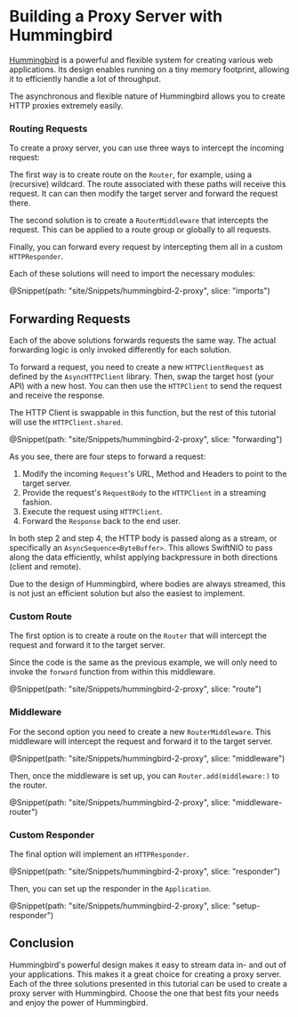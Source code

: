 # Building a Proxy Server with Hummingbird

[Hummingbird](https://hummingbird.codes) is a powerful and flexible system for creating various web applications. Its design enables running on a tiny memory footprint, allowing it to efficiently handle a lot of throughput.

The asynchronous and flexible nature of Hummingbird allows you to create HTTP proxies extremely easily.

### Routing Requests

To create a proxy server, you can use three ways to intercept the incoming request:

The first way is to create route on the ``Router``, for example, using a (recursive) wildcard. The route associated with these paths will receive this request. It can can then modify the target server and forward the request there.

The second solution is to create a ``RouterMiddleware`` that intercepts the request. This can be applied to a route group or globally to all requests.

Finally, you can forward every request by intercepting them all in a custom ``HTTPResponder``.

Each of these solutions will need to import the necessary modules:

@Snippet(path: "site/Snippets/hummingbird-2-proxy", slice: "imports")

## Forwarding Requests

Each of the above solutions forwards requests the same way. The actual forwarding logic is only invoked differently for each solution.

To forward a request, you need to create a new ``HTTPClientRequest`` as defined by the ``AsyncHTTPClient`` library. Then, swap the target host (your API) with a new host. You can then use the ``HTTPClient`` to send the request and receive the response.

The HTTP Client is swappable in this function, but the rest of this tutorial will use the ``HTTPClient.shared``.

@Snippet(path: "site/Snippets/hummingbird-2-proxy", slice: "forwarding")

As you see, there are four steps to forward a request:

1. Modify the incoming ``Request``'s URL, Method and Headers to point to the target server.
2. Provide the request's ``RequestBody`` to the ``HTTPClient`` in a streaming fashion.
3. Execute the request using ``HTTPClient``.
4. Forward the ``Response`` back to the end user.

In both step 2 and step 4, the HTTP body is passed along as a stream, or specifically an ``AsyncSequence<ByteBuffer>``. This allows SwiftNIO to pass along the data efficiently, whilst applying backpressure in both directions (client and remote).

Due to the design of Hummingbird, where bodies are always streamed, this is not just an efficient solution but also the easiest to implement.

### Custom Route

The first option is to create a route on the ``Router`` that will intercept the request and forward it to the target server.

Since the code is the same as the previous example, we will only need to invoke the `forward` function from within this middleware.

@Snippet(path: "site/Snippets/hummingbird-2-proxy", slice: "route")

### Middleware

For the second option you need to create a new ``RouterMiddleware``. This middleware will intercept the request and forward it to the target server.

@Snippet(path: "site/Snippets/hummingbird-2-proxy", slice: "middleware")

Then, once the middleware is set up, you can ``Router.add(middleware:)`` to the router.

@Snippet(path: "site/Snippets/hummingbird-2-proxy", slice: "middleware-router")

### Custom Responder

The final option will implement an ``HTTPResponder``.

@Snippet(path: "site/Snippets/hummingbird-2-proxy", slice: "responder")

Then, you can set up the responder in the ``Application``.

@Snippet(path: "site/Snippets/hummingbird-2-proxy", slice: "setup-responder")

## Conclusion

Hummingbird's powerful design makes it easy to stream data in- and out of your applications. This makes it a great choice for creating a proxy server. Each of the three solutions presented in this tutorial can be used to create a proxy server with Hummingbird. Choose the one that best fits your needs and enjoy the power of Hummingbird.